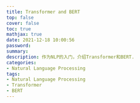 ```yaml
---
title: Transformer and BERT
top: false
cover: false
toc: true
mathjax: true
date: 2021-12-18 10:00:56
password:
summary:
description: 作为NLP的入门，介绍Transformer和BERT.
categories:
- Natural Language Processing
tags:
- Natural Language Processing
- Transformer
- BERT
---
```

